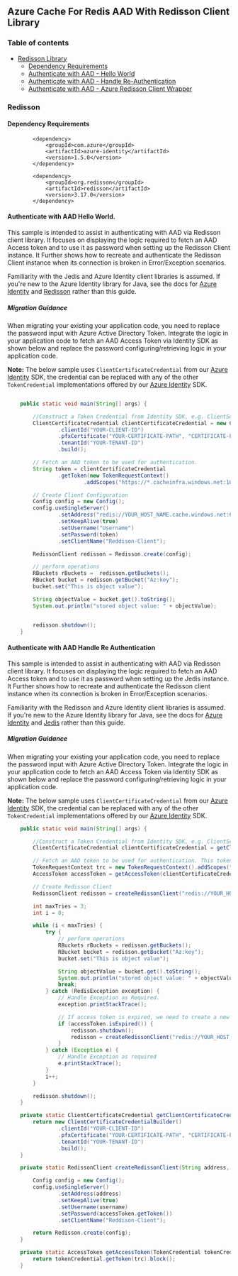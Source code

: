 ## Azure Cache For Redis AAD With Redisson Client Library

### Table of contents

- [Redisson Library](#redisson-library)
    - [Dependency Requirements](#dependency-requirements)
    - [Authenticate with AAD - Hello World](#authenticate-with-aad-hello-world)
    - [Authenticate with AAD - Handle Re-Authentication](#authenticate-with-aad-handle-re-authentication)
    - [Authenticate with AAD - Azure Redisson Client Wrapper](#authenticate-with-aad-azure-redisson-wrapper)



### Redisson
#### Dependency Requirements
```
        <dependency>
            <groupId>com.azure</groupId>
            <artifactId>azure-identity</artifactId>
            <version>1.5.0</version>
        </dependency>
        
        <dependency>
            <groupId>org.redisson</groupId>
            <artifactId>redisson</artifactId>
            <version>3.17.0</version>
        </dependency>
```

#### Authenticate with AAD Hello World.
This sample is intended to assist in authenticating with AAD via Redisson client library. It focuses on displaying the logic required to fetch an AAD Access token and to use it as password when setting up the Redisson Client instance. It Further shows how to recreate and authenticate the Redisson Client instance when its connection is broken in Error/Exception scenarios.

Familiarity with the Jedis and Azure Identity client libraries is assumed. If you're new to the Azure Identity library for Java, see the docs for [Azure Identity](https://docs.microsoft.com/azure/developer/java/sdk/identity) and [Redisson](https://www.javadoc.io/doc/redis.clients/jedis/latest/index.html) rather than this guide.


##### Migration Guidance
When migrating your existing your application code, you need to replace the password input with Azure Active Directory Token.
Integrate the logic in your application code to fetch an AAD Access Token via Identity SDK as shown below and replace the password configuring/retrieving logic in your application code.


**Note:** The below sample uses `ClientCertificateCredential` from our [Azure Identity](https://docs.microsoft.com/azure/developer/java/sdk/identity) SDK, the credential can be replaced with any of the other `TokenCredential` implementations offered by our [Azure Identity](https://docs.microsoft.com/azure/developer/java/sdk/identity) SDK.


```java

    public static void main(String[] args) {

        //Construct a Token Credential from Identity SDK, e.g. ClientSecretCredential / Client CertificateCredential / ManagedIdentityCredential etc.
        ClientCertificateCredential clientCertificateCredential = new ClientCertificateCredentialBuilder()
                .clientId("YOUR-CLIENT-ID")
                .pfxCertificate("YOUR-CERTIFICATE-PATH", "CERTIFICATE-PASSWORD")
                .tenantId("YOUR-TENANT-ID")
                .build();

        // Fetch an AAD token to be used for authentication.
        String token = clientCertificateCredential
                .getToken(new TokenRequestContext()
                        .addScopes("https://*.cacheinfra.windows.net:10225/appid/.default")).block().getToken();

        // Create Client Configuration
        Config config = new Config();
        config.useSingleServer()
                .setAddress("redis://YOUR_HOST_NAME.cache.windows.net:6379")
                .setKeepAlive(true)
                .setUsername("Username")
                .setPassword(token)
                .setClientName("Reddison-Client");

        RedissonClient redisson = Redisson.create(config);

        // perform operations
        RBuckets rBuckets =  redisson.getBuckets();
        RBucket bucket = redisson.getBucket("Az:key");
        bucket.set("This is object value");

        String objectValue = bucket.get().toString();
        System.out.println("stored object value: " + objectValue);


        redisson.shutdown();
    }

```

#### Authenticate with AAD Handle Re Authentication
This sample is intended to assist in authenticating with AAD via Redisson client library. It focuses on displaying the logic required to fetch an AAD Access token and to use it as password when setting up the Jedis instance. It Further shows how to recreate and authenticate the Redisson client instance when its connection is broken in Error/Exception scenarios.

Familiarity with the Redisson and Azure Identity client libraries is assumed. If you're new to the Azure Identity library for Java, see the docs for [Azure Identity](https://docs.microsoft.com/azure/developer/java/sdk/identity) and [Jedis](https://www.javadoc.io/doc/redis.clients/jedis/latest/index.html) rather than this guide.


##### Migration Guidance
When migrating your existing your application code, you need to replace the password input with Azure Active Directory Token.
Integrate the logic in your application code to fetch an AAD Access Token via Identity SDK as shown below and replace the password configuring/retrieving logic in your application code.

**Note:** The below sample uses `ClientCertificateCredential` from our [Azure Identity](https://docs.microsoft.com/azure/developer/java/sdk/identity) SDK, the credential can be replaced with any of the other `TokenCredential` implementations offered by our [Azure Identity](https://docs.microsoft.com/azure/developer/java/sdk/identity) SDK.

```java
    public static void main(String[] args) {

        //Construct a Token Credential from Identity SDK, e.g. ClientSecretCredential / Client CertificateCredential / ManagedIdentityCredential etc.
        ClientCertificateCredential clientCertificateCredential = getClientCertificateCredential();

        // Fetch an AAD token to be used for authentication. This token will be used as the password.
        TokenRequestContext trc = new TokenRequestContext().addScopes("https://*.cacheinfra.windows.net:10225/appid/.default");
        AccessToken accessToken = getAccessToken(clientCertificateCredential, trc);

        // Create Redisson Client
        RedissonClient redisson = createRedissonClient("redis://YOUR_HOST_NAME.cache.windows.net:6379", "USERNAME", accessToken);

        int maxTries = 3;
        int i = 0;

        while (i < maxTries) {
            try {
                // perform operations
                RBuckets rBuckets = redisson.getBuckets();
                RBucket bucket = redisson.getBucket("Az:key");
                bucket.set("This is object value");

                String objectValue = bucket.get().toString();
                System.out.println("stored object value: " + objectValue);
                break;
            } catch (RedisException exception) {
                // Handle Exception as Required.
                exception.printStackTrace();

                // If access token is expired, we need to create a new client with a valid token as password.
                if (accessToken.isExpired()) {
                    redisson.shutdown();
                    redisson = createRedissonClient("redis://YOUR_HOST_NAME.cache.windows.net:6379", "USERNAME", getAccessToken(clientCertificateCredential, trc));
                }
            } catch (Exception e) {
                // Handle Exception as required
                e.printStackTrace();
            }
            i++;
        }

        redisson.shutdown();
    }

    private static ClientCertificateCredential getClientCertificateCredential() {
        return new ClientCertificateCredentialBuilder()
                .clientId("YOUR-CLIENT-ID")
                .pfxCertificate("YOUR-CERTIFICATE-PATH", "CERTIFICATE-PASSWORD")
                .tenantId("YOUR-TENANT-ID")
                .build();
    }

    private static RedissonClient createRedissonClient(String address, String username, AccessToken accessToken) {

        Config config = new Config();
        config.useSingleServer()
                .setAddress(address)
                .setKeepAlive(true)
                .setUsername(username)
                .setPassword(accessToken.getToken())
                .setClientName("Reddison-Client");

        return Redisson.create(config);
    }

    private static AccessToken getAccessToken(TokenCredential tokenCredential, TokenRequestContext trc) {
        return tokenCredential.getToken(trc).block();
    }
```
